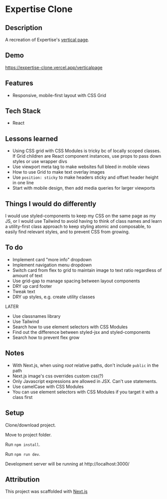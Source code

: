 # Expertise Clone

## Description

A recreation of Expertise's [vertical page](https://www.expertise.com/ca/los-angeles/plumbing).

## Demo

https://expertise-clone.vercel.app/verticalpage

## Features

- Responsive, mobile-first layout with CSS Grid

## Tech Stack

- React

## Lessons learned

- Using CSS grid with CSS Modules is tricky bc of locally scoped classes. If Grid children are React component instances, use props to pass down styles or use wrapper divs
- Use viewport meta tag to make websites full bleed in mobile views
- How to use Grid to make text overlay images
- Use `position: sticky` to make headers sticky and offset header height in one line
- Start with mobile design, then add media queries for larger viewports

## Things I would do differently

I would use styled-components to keep my CSS on the same page as my JS, or
I would use Tailwind to avoid having to think of class names and learn a utility-first class approach to keep styling atomic and composable, to easily find relevant styles, and to prevent CSS from growing.

## To do

- Implement card "more info" dropdown
- Implement navigation menu dropdown
- Switch card from flex to grid to maintain image to text ratio regardless of amount of text
- Use grid-gap to manage spacing between layout components
- DRY up card footer
- Tweak text
- DRY up styles, e.g. create utility classes

LATER

- Use classnames library
- Use Tailwind
- Search how to use element selectors with CSS Modules
- Find out the difference between styled-jsx and styled-components
- Search how to prevent flex grow

## Notes

- With Next.js, when using _root_ relative paths, don't include `public` in the path
- Next.js image's css overrides custom css(?)
- Only Javascript expressions are allowed in JSX. Can't use statements.
- Use camelCase with CSS Modules
- You can use element selectors with CSS Modules if you target it with a class first

## Setup

Clone/download project.

Move to project folder.

Run `npm install`.

Run `npm run dev`.

Development server will be running at http://localhost:3000/

## Attribution

This project was scaffolded with [Next.js](https://github.com/vercel/next.js/tree/master/examples/layout-component)
